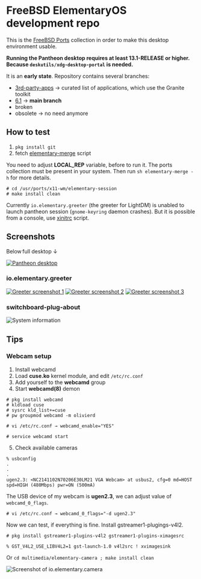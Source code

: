 # FreeBSD ElementaryOS development repo

This is the [FreeBSD Ports](https://cgit.freebsd.org/ports/) collection in order to make this desktop environment usable.

**Running the Pantheon desktop requires at least 13.1-RELEASE or higher. Because `deskutils/xdg-desktop-portal` is needed.**

It is an **early state**. Repository contains several branches:

* [3rd-party-apps](https://codeberg.org/olivierd/freebsd-ports-elementary/src/branch/3rd-party-apps) → curated list of applications, which use the Granite toolkit
* [6.1](https://codeberg.org/olivierd/freebsd-ports-elementary/src/branch/6.1) → **main branch**
* broken
* obsolete → no need anymore

## How to test

1. `pkg install git`
2. fetch [elementary-merge](https://codeberg.org/olivierd/freebsd-ports-elementary/raw/branch/master/Tools/scripts/elementary-merge) script

You need to adjust **LOCAL_REP** variable, before to run it. The ports collection must be present in your system. Then run `sh elementary-merge -h` for more details.

```
# cd /usr/ports/x11-wm/elementary-session
# make install clean
```

Currently `io.elementary.greeter` (the greeter for LightDM) is unabled to launch pantheon session (`gnome-keyring` daemon crashes). But it is possible from a console, use [xinitrc](https://codeberg.org/olivierd/freebsd-ports-elementary/raw/branch/master/xinitrc) script.

## Screenshots

Below full desktop ↓

[![Pantheon desktop](https://codeberg.org/olivierd/freebsd-ports-elementary/raw/branch/master/img/pantheon-desktop_55.png)](https://codeberg.org/freebsd-ports-elementary/raw/branch/master/img/pantheon-desktop.png)

### io.elementary.greeter

[![Greeter screenshot 1](https://codeberg.org/olivierd/freebsd-ports-elementary/raw/branch/master/img/io.elementary.greeter_55.png)](https://codeberg.org/freebsd-ports-elementary/raw/branch/master/img/io.elementary.greeter.png)
[![Greeter screenshot 2](https://codeberg.org/olivierd/freebsd-ports-elementary/raw/branch/master/img/io.elementary.greeter-01_55.png)](https://codeberg.org/freebsd-ports-elementary/raw/branch/master/img/io.elementary.greeter-01.png)
[![Greeter screenshot 3](https://codeberg.org/olivierd/freebsd-ports-elementary/raw/branch/master/img/io.elementary.greeter-02_55.png)](https://codeberg.org/freebsd-ports-elementary/raw/branch/master/img/io.elementary.greeter-02.png)

### switchboard-plug-about

![System information](https://codeberg.org/olivierd/freebsd-ports-elementary/raw/branch/master/img/switchboard-plug-about.png)

## Tips

### Webcam setup

1. Install webcamd
2. Load **cuse.ko** kernel module, and edit `/etc/rc.conf`
3. Add yourself to the **webcamd** group
4. Start **webcamd(8)** demon

```
# pkg install webcamd
# kldload cuse
# sysrc kld_list+=cuse
# pw groupmod webcamd -m olivierd

# vi /etc/rc.conf → webcamd_enable="YES"

# service webcamd start
```

5. Check available cameras

```
% usbconfig
.
.
.
ugen2.3: <NC2141102N70206E30LM21 VGA Webcam> at usbus2, cfg=0 md=HOST spd=HIGH (480Mbps) pwr=ON (500mA)
```

The USB device of my webcam is **ugen2.3**, we can adjust value of `webcamd_0_flags`.

	# vi /etc/rc.conf → webcamd_0_flags="-d ugen2.3"

Now we can test, if everything is fine. Install gstreamer1-plugings-v4l2.

	# pkg install gstreamer1-plugins-v4l2 gstreamer1-plugins-ximagesrc

	% GST_V4L2_USE_LIBV4L2=1 gst-launch-1.0 v4l2src ! xvimagesink

Or `cd multimedia/elementary-camera ; make install clean`

![Screenshot of io.elementary.camera](https://codeberg.org/olivierd/freebsd-ports-elementary/raw/branch/master/img/io.elementary.camera.png)
